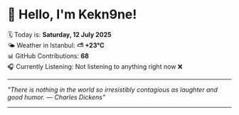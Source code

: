 # 👋 Hello, I'm Kekn9ne!

🗓️ Today is: **Saturday, 12 July 2025**  
🌤️ Weather in Istanbul: **⛅️  +23°C**  
📊 GitHub Contributions: **68**  
🎧 Currently Listening: Not listening to anything right now ❌

---

_"There is nothing in the world so irresistibly contagious as laughter and good humor. — *Charles Dickens*"_

---
